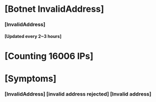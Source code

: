 # [Botnet InvalidAddress]
### [InvalidAddress]
#### [Updated every 2~3 hours]

# [Counting 16006 IPs]

# [Symptoms] 

###   [InvalidAddress] [invalid address rejected] [Invalid address]

